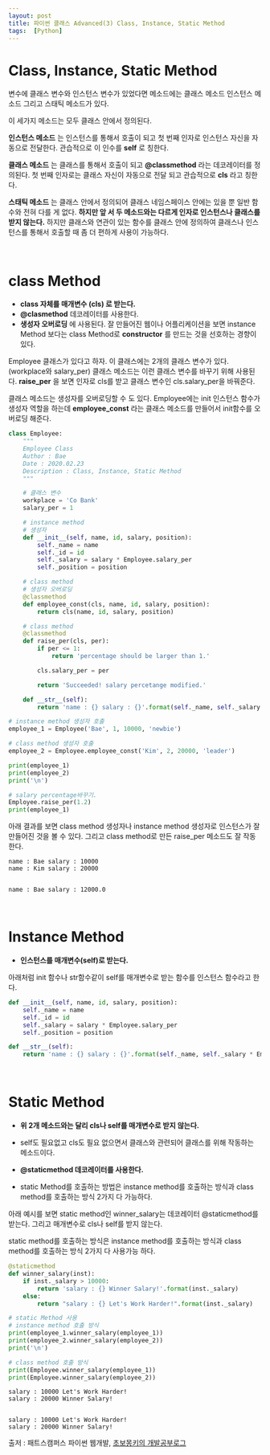 ```yaml
---
layout: post
title: 파이썬 클래스 Advanced(3) Class, Instance, Static Method
tags:  [Python]
---
```

# Class, Instance, Static Method
변수에 클래스 변수와 인스턴스 변수가 있었다면 메소드에는 클래스 메소드 인스턴스 메소드 그리고 스태틱 메소드가 있다.

이 세가지 메소드는 모두 클래스 안에서 정의된다.

**인스턴스 메소드**  는 인스턴스를 통해서 호출이 되고 첫 번째 인자로 인스턴스 자신을 자동으로 전달한다. 관습적으로 이 인수를 **self** 로 칭한다.

**클래스 메소드** 는 클래스를 통해서 호출이 되고 **@classmethod** 라는 데코레이터를 정의된다. 첫 번째 인자로는 클래스 자신이 자동으로 전달 되고 관습적으로 **cls** 라고 칭한다.

**스태틱 메소드** 는 클래스 안에서 정의되어 클래스 네임스페이스 안에는 있을 뿐 일반 함수와 전혀 다를 게 없다. **하지만 앞 서 두 메소드와는 다르게 인자로 인스턴스나 클래스를 받지 않는다.** 하지만 클래스와 연관이 있는 함수를 클래스 안에 정의하여 클래스나 인스턴스를 통해서 호출할 때 좀 더 편하게 사용이 가능하다.

&nbsp;
&nbsp;
&nbsp;
&nbsp;

# class Method

* **class 자체를 매개변수 (cls) 로 받는다.**
* **@clasmethod** 데코레이터를 사용한다.
* **생성자 오버로딩** 에 사용된다. 잘 만들어진 웹이나 어플리케이션을 보면 instance Method 보다는 class Method로 **constructor** 를 만드는 것을 선호하는 경향이 있다.

Employee 클래스가 있다고 하자. 이 클래스에는 2개의 클래스 변수가 있다. (workplace와 salary_per) 클래스 메소드는 이런 클래스 변수를 바꾸기 위해 사용된다. **raise_per** 을 보면 인자로 cls를 받고 클래스 변수인 cls.salary_per을 바꿔준다.

클래스 메소드는 생성자를 오버로딩할 수 도 있다. Employee에는 init 인스턴스 함수가 생성자 역할을 하는데 **employee_const** 라는 클래스 메소드를 만들어서 init함수를 오버로딩 해준다.

~~~python
class Employee:
    """
    Employee Class
    Author : Bae
    Date : 2020.02.23
    Description : Class, Instance, Static Method
    """

    # 클래스 변수
    workplace = 'Co Bank'
    salary_per = 1

    # instance method
    # 생성자
    def __init__(self, name, id, salary, position):
        self._name = name
        self._id = id
        self._salary = salary * Employee.salary_per
        self._position = position

    # class method
    # 생성자 오버로딩
    @classmethod
    def employee_const(cls, name, id, salary, position):
        return cls(name, id, salary, position)

    # class method    
    @classmethod
    def raise_per(cls, per):
        if per <= 1:
            return 'percentage should be larger than 1.'

        cls.salary_per = per

        return 'Succeeded! salary percetange modified.'

    def __str__(self):
        return 'name : {} salary : {}'.format(self._name, self._salary * Employee.salary_per)

# instance method 생성자 호출
employee_1 = Employee('Bae', 1, 10000, 'newbie')

# class method 생성자 호출
employee_2 = Employee.employee_const('Kim', 2, 20000, 'leader')

print(employee_1)
print(employee_2)
print('\n')

# salary percentage바꾸기.
Employee.raise_per(1.2)
print(employee_1)
~~~

아래 결과를 보면 class method 생성자나 instance method 생성자로 인스턴스가 잘 만들어진 것을 볼 수 있다. 그리고 class method로 만든 raise_per 메소드도 잘 작동한다.

~~~
name : Bae salary : 10000
name : Kim salary : 20000


name : Bae salary : 12000.0
~~~

&nbsp;
&nbsp;
&nbsp;
&nbsp;

# Instance Method

* **인스턴스를 매개변수(self)로 받는다.**

아래처럼 init 함수나 str함수같이 self를 매개변수로 받는 함수를 인스턴스 함수라고 한다.

~~~python
def __init__(self, name, id, salary, position):
    self._name = name
    self._id = id
    self._salary = salary * Employee.salary_per
    self._position = position

def __str__(self):
    return 'name : {} salary : {}'.format(self._name, self._salary * Employee.salary_per)
~~~

&nbsp;
&nbsp;
&nbsp;
&nbsp;

# Static Method

* **위 2개 메소드와는 달리 cls나 self를 매개변수로 받지 않는다.**

* self도 필요없고 cls도 필요 없으면서 클래스와 관련되어 클래스를 위해 작동하는 메소드이다.

* **@staticmethod 데코레이터를 사용한다.**

* static Method를 호출하는 방법은 instance method를 호출하는 방식과 class method를 호출하는 방식 2가지 다 가능하다.   

아래 예시를 보면 static method인 winner_salary는 데코레이터 @staticmethod를 받는다. 그리고 매개변수로 cls나 self를 받지 않는다.

static method를 호출하는 방식은 instance method를 호출하는 방식과 class method를 호출하는 방식 2가지 다 사용가능 하다.

~~~python
@staticmethod
def winner_salary(inst):
    if inst._salary > 10000:
        return 'salary : {} Winner Salary!'.format(inst._salary)
    else:
        return "salary : {} Let's Work Harder!".format(inst._salary)

# static Method 사용
# instance method 호출 방식
print(employee_1.winner_salary(employee_1))
print(employee_2.winner_salary(employee_2))
print('\n')

# class method 호출 방식
print(Employee.winner_salary(employee_1))
print(Employee.winner_salary(employee_2))
~~~

~~~
salary : 10000 Let's Work Harder!
salary : 20000 Winner Salary!


salary : 10000 Let's Work Harder!
salary : 20000 Winner Salary!
~~~

출저 : 패트스캠퍼스 파이썬 웹개발, [초보몽키의 개발공부로그](https://wayhome25.github.io/cs/2017/04/05/cs-07/)
